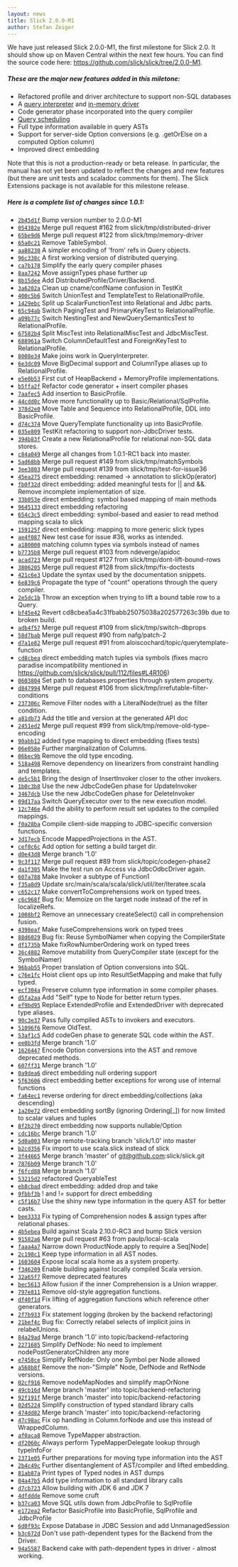 ```yaml
---
layout: news
title: Slick 2.0.0-M1
author: Stefan Zeiger
---
```

We have just released Slick 2.0.0-M1, the first milestone for Slick 2.0. It
should show up on Maven Central within the next few hours. You can find the
source code here: <https://github.com/slick/slick/tree/2.0.0-M1>.

##### These are the major new features added in this miletone:

* Refactored profile and driver architecture to support non-SQL databases
* A [query interpreter](https://github.com/slick/slick/blob/2.0.0-M1/src/main/scala/scala/slick/memory/QueryInterpreter.scala)
  and [in-memory driver](https://github.com/slick/slick/blob/2.0.0-M1/src/main/scala/scala/slick/memory/MemoryProfile.scala)
* Code generator phase incorporated into the query compiler
* [Query scheduling](https://github.com/slick/slick/blob/2.0.0-M1/slick-testkit/src/test/scala/scala/slick/test/memory/DistributedQueryingTest.scala)
* Full type information available in query ASTs
* Support for server-side Option conversions (e.g. .getOrElse on a computed Option column)
* Improved direct embedding

Note that this is not a production-ready or beta release. In particular, the
manual has not yet been updated to reflect the changes and new features (but
there are unit tests and scaladoc comments for them). The Slick Extensions
package is not available for this milestone release.

##### Here is a complete list of changes since 1.0.1:

* [``2b45d1f``](https://github.com/slick/slick/commit/2b45d1fee598c825dc9d7e2f1afe78f1dbe29a0f) Bump version number to 2.0.0-M1
* [``054382e``](https://github.com/slick/slick/commit/054382ef5db18e13b1b5cb264ce08f6a9d497e0e) Merge pull request #162 from slick/tmp/distributed-driver
* [``65be9d6``](https://github.com/slick/slick/commit/65be9d6e963e2f5db9a9e51dc802f082aa427236) Merge pull request #122 from slick/tmp/memory-driver
* [``65a0c21``](https://github.com/slick/slick/commit/65a0c211de0c0714905f1401a2eadcbebc77e117) Remove TableSymbol.
* [``aa88230``](https://github.com/slick/slick/commit/aa88230201b75e3e44adb954873c4bbf8f49b322) A simpler encoding of 'from' refs in Query objects.
* [``96c338c``](https://github.com/slick/slick/commit/96c338c233571fce26f5c01b1c5cca12014e6905) A first working version of distributed querying.
* [``ca7b178``](https://github.com/slick/slick/commit/ca7b1786b02a044fb6efdf56b4a37bf0eff9712a) Simplify the early query compiler phases
* [``8aa7242``](https://github.com/slick/slick/commit/8aa72425b51f389b188e3b5bc7f84e867e902762) Move assignTypes phase further up
* [``8b15dee``](https://github.com/slick/slick/commit/8b15deed4a4042d859c4edbd8a3f4d203eb9c636) Add DistributedProfile/Driver/Backend.
* [``3a6202a``](https://github.com/slick/slick/commit/3a6202ab594254666f168b61423fc3f4d4fb2c00) Clean up cname/confName confusion in TestKit
* [``400c5b6``](https://github.com/slick/slick/commit/400c5b6e2502826ed918f4aa289f3b7421ba6bb7) Switch UnionTest and TemplateTest to RelationalProfile.
* [``1429ebc``](https://github.com/slick/slick/commit/1429ebc8ad7f1f13d4486689b5f449672c119a42) Split up ScalarFunctionTest into Relational and Jdbc parts.
* [``65c94ab``](https://github.com/slick/slick/commit/65c94abaa133a0908d90d5e0cf351d12ead81e53) Switch PagingTest and PrimaryKeyTest to RelationalProfile.
* [``a09b77c``](https://github.com/slick/slick/commit/a09b77c3731f36bad0457b314abc555bbce4407e) Switch NestingTest and NewQuerySemanticsTest to RelationalProfile.
* [``67582b4``](https://github.com/slick/slick/commit/67582b487d01636f7e52ac70dcba44b992843dd9) Split MiscTest into RelationalMiscTest and JdbcMiscTest.
* [``688961a``](https://github.com/slick/slick/commit/688961a38044939b5702ae6d65fc8aa00dd9690a) Switch ColumnDefaultTest and ForeignKeyTest to RelationalProfile.
* [``8008e34``](https://github.com/slick/slick/commit/8008e3429e1a1753c1e854a68c422ddec52268ca) Make joins work in QueryInterpreter.
* [``6e3dc09``](https://github.com/slick/slick/commit/6e3dc096be40690bbb92502bcd4691443621391f) Move BigDecimal support and ColumnType aliases up to RelationalProfile.
* [``e5e0b53``](https://github.com/slick/slick/commit/e5e0b5331d0f8012aa8555b0fa10ae8ed16bf3b6) First cut of HeapBackend + MemoryProfile implementations.
* [``b5ffa2f``](https://github.com/slick/slick/commit/b5ffa2fab5a02e9fa62490f998decef3bf8f577d) Refactor code generator + insert compiler phases
* [``7aafec5``](https://github.com/slick/slick/commit/7aafec5c644f4dc166909ce4ebf913e67638cf5d) Add insertion to BasicProfile.
* [``44cdd0c``](https://github.com/slick/slick/commit/44cdd0cd949e726b86378aabfcfa046ae087497f) Move more functionality up to Basic/Relational/SqlProfile.
* [``378d2e0``](https://github.com/slick/slick/commit/378d2e0126fc4346563b2e1e71f163bba7ae2f2f) Move Table and Sequence into RelationalProfile, DDL into BasicProfile.
* [``d74c374``](https://github.com/slick/slick/commit/d74c374eed9d2ff56cc8d0727d3e26e45bc30648) Move QueryTemplate functionality up into BasicProfile.
* [``035e809``](https://github.com/slick/slick/commit/035e809b502d93fb6839c326294d2d4717c6f3e8) TestKit refactoring to support non-JdbcDriver tests.
* [``394b83f``](https://github.com/slick/slick/commit/394b83f3037cb013e325919aec35f87b18fb3cae) Create a new RelationalProfile for relational non-SQL data stores.
* [``c84a049``](https://github.com/slick/slick/commit/c84a04958506000ec191d55b7c2af2cd42f2aac3) Merge all changes from 1.0.1-RC1 back into master.
* [``5ad68bb``](https://github.com/slick/slick/commit/5ad68bb1dc36e4cabe696b8e1e230563c9d1f30d) Merge pull request #149 from slick/tmp/matchSymbols
* [``3ee3803``](https://github.com/slick/slick/commit/3ee380378925c1ccb1b2a281bf161c8670d9d241) Merge pull request #139 from slick/tmp/test-for-issue36
* [``45ea275``](https://github.com/slick/slick/commit/45ea275a2962a90c886ed1f00294382b56458d8e) direct embedding: renamed -> annotation to slickOp(erator)
* [``fb0f32d``](https://github.com/slick/slick/commit/fb0f32d623e5860af5d30b9966910a5b033bd7ab) direct embedding: added meaningful tests for || and &&. Remove incomplete implementation of size.
* [``33b053e``](https://github.com/slick/slick/commit/33b053e9805121a562b29e2d02fa176d243d57a3) direct embedding: symbol based mapping of main methods
* [``9645133``](https://github.com/slick/slick/commit/9645133f3c49a7af84382e927f474b5891d9cf35) direct embedding refactoring
* [``654c3c5``](https://github.com/slick/slick/commit/654c3c5f6d095de4bd3a0a160bb92fe2c6e6f440) direct embedding: symbol-based and easier to read method mapping scala to slick
* [``159125f``](https://github.com/slick/slick/commit/159125f74b84a82c47a82e0da913964855f3b5c4) direct embedding: mapping to more generic slick types
* [``ae4f087``](https://github.com/slick/slick/commit/ae4f08713f5b61eb15a8e453def43916a4f166bf) New test case for issue #36, works as intended.
* [``a180000``](https://github.com/slick/slick/commit/a180000330991c19067d89ecc0c8cacb0b4175c1) matching column types via symbols instead of names
* [``b7735b8``](https://github.com/slick/slick/commit/b7735b864eba4ba2e9d65a945be684405062a8ec) Merge pull request #103 from ndeverge/apidoc
* [``acad723``](https://github.com/slick/slick/commit/acad723437318b9eed3bff6f859e33b15f34f62d) Merge pull request #127 from slick/tmp/dont-lift-bound-rows
* [``3806205``](https://github.com/slick/slick/commit/38062050e82c4e09f0b489ea198187f421f20b06) Merge pull request #128 from slick/tmp/fix-doctests
* [``421c6e3``](https://github.com/slick/slick/commit/421c6e3d0f52dd9e5c214c488e802b0876a5507a) Update the syntax used by the documentation snippets.
* [``6e839c6``](https://github.com/slick/slick/commit/6e839c6e069638e87dd902e5876b592d611c1d53) Propagate the type of "count" operations through the query compiler.
* [``2e5dc1b``](https://github.com/slick/slick/commit/2e5dc1bdfb1b5daa836f1f89d89cd95bb3beff8c) Throw an exception when trying to lift a bound table row to a Query.
* [``bf45e42``](https://github.com/slick/slick/commit/bf45e4264769f721d62e14d6b2922bcb17f83830) Revert cd8cbea5a4c31fbabb25075038a202577263c39b due to broken build.
* [``adb4f57``](https://github.com/slick/slick/commit/adb4f5780ae8cd8c4b3fc8e5cec5884c2e05ebb3) Merge pull request #109 from slick/tmp/switch-dbprops
* [``58d7bab``](https://github.com/slick/slick/commit/58d7babf733e4a85441d4081e2b23c32c82558fa) Merge pull request #90 from nafg/patch-2
* [``d7a1e82``](https://github.com/slick/slick/commit/d7a1e8296e5e55b44c2690dc51e17983b65dc4c4) Merge pull request #91 from aloiscochard/topic/querytemplate-function
* [``cd8cbea``](https://github.com/slick/slick/commit/cd8cbea5a4c31fbabb25075038a202577263c39b) direct embedding match tuples via symbols (fixes macro paradise incompatibility mentioned in https://github.com/slick/slick/pull/112/files#L4R106)
* [``0603804``](https://github.com/slick/slick/commit/0603804bb4d8a53bf220c74bd64ca90753538813) Set path to databases.properties through system property.
* [``d847994``](https://github.com/slick/slick/commit/d84799440894370af14f06969dff5a354496bf55) Merge pull request #106 from slick/tmp/irrefutable-filter-conditions
* [``237306c``](https://github.com/slick/slick/commit/237306c2175c3b4dd1dd82e83703527da45080e3) Remove Filter nodes with a LiteralNode(true) as the filter condition.
* [``a81db73``](https://github.com/slick/slick/commit/a81db73680670f5724ab46c26eaffd995426a8d6) Add the title and version at the generated API doc
* [``2451ed2``](https://github.com/slick/slick/commit/2451ed2501f3bff14b0fa93db8b0a5670074ad58) Merge pull request #99 from slick/tmp/remove-old-type-encoding
* [``90abb12``](https://github.com/slick/slick/commit/90abb122ad22b0f066e86d66a38887d4036577ab) added type mapping to direct embedding (fixes tests)
* [``06e058e``](https://github.com/slick/slick/commit/06e058e68311e835a8729ae5fd8438d52a2fdabb) Further marginalization of Columns.
* [``06bec9b``](https://github.com/slick/slick/commit/06bec9b4d21c83d685bd00cf71cc1f71da0ac300) Remove the old type encoding.
* [``518a498``](https://github.com/slick/slick/commit/518a498460af003daaa131210042e471ecaa2e98) Remove dependency on linearizers from constraint handling and templates.
* [``de5c5b1``](https://github.com/slick/slick/commit/de5c5b183b32f3f11cbd7567fef425a19301ca40) Bring the design of InsertInvoker closer to the other invokers.
* [``1b0c3b8``](https://github.com/slick/slick/commit/1b0c3b806fb09887622e6f3668987549d48db64c) Use the new JdbcCodeGen phase for UpdateInvoker
* [``3467dcb``](https://github.com/slick/slick/commit/3467dcbfd516ce067722fce0f28e714a03b72e17) Use the new JdbcCodeGen phase for DeleteInvoker
* [``09d17aa``](https://github.com/slick/slick/commit/09d17aa7ee554a80eeb07b2762b26fe03e1b6dab) Switch QueryExecutor over to the new execution model.
* [``12c746e``](https://github.com/slick/slick/commit/12c746eb25c907b624cd0f9d6c799038adf48c41) Add the ability to perform result set updates to the compiled mappings.
* [``f0a28ba``](https://github.com/slick/slick/commit/f0a28ba28acdca32999f14078db59d8df96cfa7e) Compile client-side mapping to JDBC-specific conversion functions.
* [``3d17ecb``](https://github.com/slick/slick/commit/3d17ecb85671bb63879fd87eb2d2231fd52f9257) Encode MappedProjections in the AST.
* [``cef0c6c``](https://github.com/slick/slick/commit/cef0c6cd6b57fbd64459468615715f86d5ded8a2) Add option for setting a build target dir.
* [``d0e43d8``](https://github.com/slick/slick/commit/d0e43d8ac87af92fbcee3e3ecb43671d0deaca54) Merge branch '1.0'
* [``9c3f117``](https://github.com/slick/slick/commit/9c3f1175b83b19704b4a42c5d9980a1670b7ef3d) Merge pull request #89 from slick/topic/codegen-phase2
* [``da1f305``](https://github.com/slick/slick/commit/da1f3057df551239fd8dbb87219e83e482c5987b) Make the test run on Access via JdbcOdbcDriver again.
* [``607a788``](https://github.com/slick/slick/commit/607a788edd884d488e2ab2880818be4dc30d0fd2) Make Invoker a subtype of Function1
* [``f35a8d9``](https://github.com/slick/slick/commit/f35a8d94dbb5610015afaa376796331a2235514e) Update src/main/scala/scala/slick/util/iter/Iteratee.scala
* [``c652c17``](https://github.com/slick/slick/commit/c652c1798b9e79eaa7eee0f4e181e2ced196aaa3) Make convertToComprehensions work on typed trees.
* [``c6c968f``](https://github.com/slick/slick/commit/c6c968fabb933b66c8f27930b99bcb643bef339b) Bug fix: Memoize on the target node instead of the ref in localizeRefs.
* [``1008bf2``](https://github.com/slick/slick/commit/1008bf295023839d2a9564dc87e81012651a6b40) Remove an unnecessary createSelect() call in comprehension fusion.
* [``4398eaf``](https://github.com/slick/slick/commit/4398eafa490dbb1f987252bd823c175d7728fd18) Make fuseComprehensions work on typed trees
* [``88d6029``](https://github.com/slick/slick/commit/88d6029bea3264a5e9dd29c7f7f882e7ff6f18c5) Bug fix: Reuse SymbolNamer when copying the CompilerState
* [``df1735b``](https://github.com/slick/slick/commit/df1735bd69ec790369e7037b4a035991e9b548dd) Make fixRowNumberOrdering work on typed trees
* [``36c4882``](https://github.com/slick/slick/commit/36c48823badc178addeca5473956f48d44002387) Remove mutability from QueryCompiler state (except for the SymbolNamer)
* [``96bab55``](https://github.com/slick/slick/commit/96bab55a794deab46f473a93c5706d0a10773be4) Proper translation of Option conversions into SQL.
* [``c76e1fc``](https://github.com/slick/slick/commit/c76e1fcd35ff50731fdd5c037b8bfbacb943346d) Hoist client ops up into ResultSetMapping and make that fully typed.
* [``ecf304a``](https://github.com/slick/slick/commit/ecf304a65db697bcef504971f4b00e97574b6db7) Preserve column type information in some compiler phases.
* [``d5fa2aa``](https://github.com/slick/slick/commit/d5fa2aa46eaf5f00a4ee5bbc6f8e0ab296375bf4) Add "Self" type to Node for better return types.
* [``ef9bd95``](https://github.com/slick/slick/commit/ef9bd957a7017a8efccf9bfc116899ad5f697399) Replace ExtendedProfile and ExtendedDriver with deprecated type aliases.
* [``90c3e37``](https://github.com/slick/slick/commit/90c3e37f0481716665bb37c42bfc118bc1318318) Pass fully compiled ASTs to invokers and executors.
* [``51096f6``](https://github.com/slick/slick/commit/51096f63e43d0849b233374ba6b21edb08fcb7cb) Remove OldTest.
* [``53af1c5``](https://github.com/slick/slick/commit/53af1c5d4c1b5d692c6be6f8d93b17cc2f07ac4c) Add codeGen phase to generate SQL code within the AST.
* [``ee0b3fd``](https://github.com/slick/slick/commit/ee0b3fdc6a7c248fb4a217b43e5cc293b6f69ca5) Merge branch '1.0'
* [``1626447``](https://github.com/slick/slick/commit/1626447b97a08bc296cf39a946e74cef1de44e2b) Encode Option conversions into the AST and remove deprecated methods.
* [``607ff31``](https://github.com/slick/slick/commit/607ff312d8095f713eb462f9b17997ee19026a6f) Merge branch '1.0'
* [``0a9dea6``](https://github.com/slick/slick/commit/0a9dea6bf78e2ae58b7f3510cecf1e4e8aebee07) direct embedding null ordering support
* [``5f63606``](https://github.com/slick/slick/commit/5f6360655676f76d90f9180962efe8b41ddd42bd) direct embedding better exceptions for wrong use  of internal functions
* [``fa64ec1``](https://github.com/slick/slick/commit/fa64ec12e98aeb5a5853c91d814f4bc7cf41cf81) reverse ordering for direct embedding/collections (aka descending)
* [``1a20e72``](https://github.com/slick/slick/commit/1a20e72b32aa7eafb56a29024ef1b17337a4c705) direct embedding sortBy (ignoring Ordering[_]) for now limited to scalar values and tuples
* [``8f2b270``](https://github.com/slick/slick/commit/8f2b270f18da89b6877aa10d248de38d6660f6b3) direct embedding now supports nullable/Option
* [``cdc16bc``](https://github.com/slick/slick/commit/cdc16bc2c31793abe18949878d7bc60119fa5d5b) Merge branch '1.0'
* [``5d0a003``](https://github.com/slick/slick/commit/5d0a0033018651fef60e26a3d36fada3006ffe06) Merge remote-tracking branch 'slick/1.0' into master
* [``b2cd356``](https://github.com/slick/slick/commit/b2cd3567489748f14a3a5628e6baa29b4e14c159) Fix import to use scala.slick instead of slick
* [``3f44665``](https://github.com/slick/slick/commit/3f4466550b0f531bbe8c948baec032ece1403c00) Merge branch 'master' of git@github.com:slick/slick.git
* [``7876b09``](https://github.com/slick/slick/commit/7876b0924b2e6cf925c480f55454fcf0c15458e6) Merge branch '1.0'
* [``f6fcd88``](https://github.com/slick/slick/commit/f6fcd88530828346e8b8c8cc1c6fa10d3bd1af97) Merge branch '1.0'
* [``53215d2``](https://github.com/slick/slick/commit/53215d2366e4046a854fbc7da2f624b0577649a7) refactored QueryableTest
* [``eb8cbad``](https://github.com/slick/slick/commit/eb8cbad9f1e53da6d22d0e092ca78749772bac65) direct embedding: added drop and take
* [``9fbbf3b``](https://github.com/slick/slick/commit/9fbbf3bd6de0bfd9ace2f459ff3a9a7bafdfdfd6) ! and != support for direct embedding
* [``c5f16b7``](https://github.com/slick/slick/commit/c5f16b777c52f1704ebc5c7439bb87caa4169298) Use the shiny new type information in the query AST for better casts.
* [``bee3333``](https://github.com/slick/slick/commit/bee3333a50354f2aab98bafc848cde098ca43db8) Fix typing of Comprehension nodes & assign types after relational phases.
* [``4b5ebea``](https://github.com/slick/slick/commit/4b5ebeaca1d7fe443176a6762d66aeb553ef24a9) Build against Scala 2.10.0-RC3 and bump Slick version
* [``91582a6``](https://github.com/slick/slick/commit/91582a6827bd442ecff6439786b85e4b89868376) Merge pull request #63 from paulp/local-scala
* [``faaa4a7``](https://github.com/slick/slick/commit/faaa4a79dfe54e6fede3a7eb3dec899d056badae) Narrow down ProductNode.apply to require a Seq[Node]
* [``2c198c1``](https://github.com/slick/slick/commit/2c198c109f3f70d15b17d35c83daef7f64a9ed8e) Keep type information in all AST nodes.
* [``1603604``](https://github.com/slick/slick/commit/1603604aa4a0b5b115edcc4074de3cb2fedef8f3) Expose local scala home as a system property.
* [``f346209``](https://github.com/slick/slick/commit/f3462096418d9b9cba6573cf1f2dee1c084c6446) Enable building against locally compiled Scala version.
* [``32a65f7``](https://github.com/slick/slick/commit/32a65f7576822f5bb138d166a409e10a4e80b2fd) Remove deprecated features
* [``bec5613``](https://github.com/slick/slick/commit/bec5613bcc9d2da4c8db201cf5123209bfc6dbfa) Allow fusion if the inner Comprehension is a Union wrapper.
* [``797e811``](https://github.com/slick/slick/commit/797e81172cd152ed7fce8cd2e3335a8dac8edb9b) Remove old-style aggregation functions.
* [``df40f1d``](https://github.com/slick/slick/commit/df40f1d7c135df3040930cad13cefaabaca67e00) Fix lifting of aggregation functions which reference other generators.
* [``2f7b933``](https://github.com/slick/slick/commit/2f7b933468a7830f60e02bce45529dc58b337570) Fix statement logging (broken by the backend refactoring)
* [``21bef4c``](https://github.com/slick/slick/commit/21bef4c90f1382dfbcb0ef00a74d2a056065287a) Bug fix: Correctly relabel selects of implicit joins in relabelUnions.
* [``84a29ad``](https://github.com/slick/slick/commit/84a29ad68483cd0f92bf7a49f661e1c58fc4e1a6) Merge branch '1.0' into topic/backend-refactoring
* [``2271685``](https://github.com/slick/slick/commit/2271685194794f65cb14a3fa085cd67c63a56137) Simplify DefNode: No need to implement nodePostGeneratorChildren any more
* [``e7458ce``](https://github.com/slick/slick/commit/e7458cee8d9d6ed9874fca1771f3aea2c93d22c6) Simplify RefNode: Only one Symbol per Node allowed
* [``a568b8f``](https://github.com/slick/slick/commit/a568b8f78aae5df4889d54215763558f6703a4b2) Remove the non-"Simple" Node, DefNode and RefNode versions.
* [``02cf916``](https://github.com/slick/slick/commit/02cf91601e8006f51b06892cf5ec824e0feb51a1) Remove nodeMapNodes and simplify mapOrNone
* [``49cb16d``](https://github.com/slick/slick/commit/49cb16dcbce30f396ece9e315eb50bbaba9d2912) Merge branch 'master' into topic/backend-refactoring
* [``92f191f``](https://github.com/slick/slick/commit/92f191f86ac6654f4b2353eb17059ffc7a6b08b9) Merge branch 'master' into topic/backend-refactoring
* [``02d5224``](https://github.com/slick/slick/commit/02d5224608455d625facfb81b70c8a0d602e74da) Simplify construction of typed standard library calls
* [``474dd82``](https://github.com/slick/slick/commit/474dd82334caa269735c4f5440c63f067da54ed4) Merge branch 'master' into topic/backend-refactoring
* [``47c98ac``](https://github.com/slick/slick/commit/47c98ac00d7582cb5f65f6d1d6904390f2b77c77) Fix op handling in Column.forNode and use this instead of WrappedColumn.
* [``af0aca8``](https://github.com/slick/slick/commit/af0aca8ab99e5b356aa6fa13908286a35db9624b) Remove TypeMapper abstraction.
* [``df2060c``](https://github.com/slick/slick/commit/df2060c783e204ec11a3d64fdcb55c6b59d482f3) Always perform TypeMapperDelegate lookup through typeInfoFor
* [``2371e05``](https://github.com/slick/slick/commit/2371e055b41dd208fac3dab1bee9cf9e45c50266) Further preparations for moving type information into the AST
* [``2b4c49c``](https://github.com/slick/slick/commit/2b4c49cf63015901bd0873b2bbfd0ea725a7b218) Further disentanglement of AST/compiler and lifted embedding.
* [``81ab87a``](https://github.com/slick/slick/commit/81ab87a062fea76438096b78a4bb2696d3c0a9ec) Print types of Typed nodes in AST dumps
* [``04a47b5``](https://github.com/slick/slick/commit/04a47b5e1d317af5f1206d9019e04961cd5a0f05) Add type information to all standard library calls
* [``d7cb723``](https://github.com/slick/slick/commit/d7cb72304ab2170f8dce997dce7bb0e83814f0ef) Allow building with JDK 6 and JDK 7
* [``4dfddde``](https://github.com/slick/slick/commit/4dfdddef3c05b477d2a07a41e69a6c41082c7951) Remove some cruft
* [``b37ca03``](https://github.com/slick/slick/commit/b37ca03e73155dbb76a67df909451e3df4c971f5) Move SQL utils down from JdbcProfile to SqlProfile
* [``e172ea2``](https://github.com/slick/slick/commit/e172ea2f3a60b3d86fac35bffe24fd07c16a1230) Refactor BasicProfile into BasicProfile, SqlProfile and JdbcProfile
* [``6d0f93c``](https://github.com/slick/slick/commit/6d0f93cf4893e93b065f128b1a6b2e6062a19fac) Expose Database in JDBC Session and add UnmanagedSession
* [``b3c672d``](https://github.com/slick/slick/commit/b3c672d320fbe8a8763ff5a39d6b58b00a1bfb9e) Don't use path-dependent types for the Backend from the Driver.
* [``94a5587``](https://github.com/slick/slick/commit/94a558768e560cbebf528a856d270892a80201dc) Backend cake with path-dependent types in driver - almost working.
